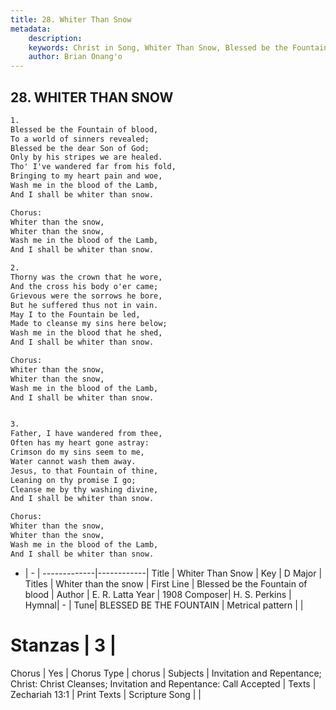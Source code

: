 ```yaml
---
title: 28. Whiter Than Snow
metadata:
    description: 
    keywords: Christ in Song, Whiter Than Snow, Blessed be the Fountain of blood, Whiter than the snow
    author: Brian Onang'o
---
```



## 28. WHITER THAN SNOW

```txt
1.
Blessed be the Fountain of blood,
To a world of sinners revealed;
Blessed be the dear Son of God;
Only by his stripes we are healed.
Tho' I've wandered far from his fold,
Bringing to my heart pain and woe,
Wash me in the blood of the Lamb,
And I shall be whiter than snow.

Chorus:
Whiter than the snow,
Whiter than the snow,
Wash me in the blood of the Lamb,
And I shall be whiter than snow.

2.
Thorny was the crown that he wore,
And the cross his body o'er came;
Grievous were the sorrows he bore,
But he suffered thus not in vain.
May I to the Fountain be led,
Made to cleanse my sins here below;
Wash me in the blood that he shed,
And I shall be whiter than snow. 

Chorus:
Whiter than the snow,
Whiter than the snow,
Wash me in the blood of the Lamb,
And I shall be whiter than snow.


3.
Father, I have wandered from thee,
Often has my heart gone astray:
Crimson do my sins seem to me,
Water cannot wash them away.
Jesus, to that Fountain of thine,
Leaning on thy promise I go;
Cleanse me by thy washing divine,
And I shall be whiter than snow. 

Chorus:
Whiter than the snow,
Whiter than the snow,
Wash me in the blood of the Lamb,
And I shall be whiter than snow.

```

- |   -  |
-------------|------------|
Title | Whiter Than Snow |
Key | D Major |
Titles | Whiter than the snow |
First Line | Blessed be the Fountain of blood |
Author | E. R. Latta
Year | 1908
Composer| H. S. Perkins |
Hymnal|  - |
Tune| BLESSED BE THE FOUNTAIN |
Metrical pattern | |
# Stanzas | 3 |
Chorus | Yes |
Chorus Type | chorus |
Subjects | Invitation and Repentance; Christ: Christ Cleanses; Invitation and Repentance: Call Accepted |
Texts | Zechariah 13:1 |
Print Texts | 
Scripture Song |  |
  

